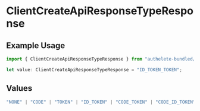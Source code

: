 # ClientCreateApiResponseTypeResponse

## Example Usage

```typescript
import { ClientCreateApiResponseTypeResponse } from "authelete-bundled/models/operations";

let value: ClientCreateApiResponseTypeResponse = "ID_TOKEN_TOKEN";
```

## Values

```typescript
"NONE" | "CODE" | "TOKEN" | "ID_TOKEN" | "CODE_TOKEN" | "CODE_ID_TOKEN" | "ID_TOKEN_TOKEN" | "CODE_ID_TOKEN_TOKEN"
```
